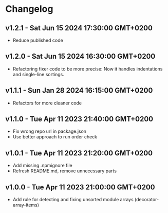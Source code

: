 # Changelog

## v1.2.1 - Sat Jun 15 2024 17:30:00 GMT+0200

- Reduce published code

## v1.2.0 - Sat Jun 15 2024 16:30:00 GMT+0200

- Refactoring fixer code to be more precise: Now it handles indentations and single-line sortings.

## v1.1.1 - Sun Jan 28 2024 16:15:00 GMT+0200

- Refactors for more cleaner code

## v1.1.0 - Tue Apr 11 2023 21:40:00 GMT+0200

- Fix wrong repo url in package.json
- Use better approach to run order check

## v1.0.1 - Tue Apr 11 2023 21:20:00 GMT+0200

- Add missing .npmignore file
- Refresh README.md, remove unnecessary parts

## v1.0.0 - Tue Apr 11 2023 21:00:00 GMT+0200

- Add rule for detecting and fixing unsorted module arrays (decorator-array-items)
